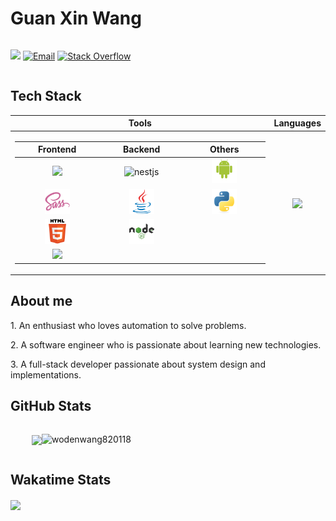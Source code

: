 <h1 align="left">Guan Xin Wang</h1>

<div align="left" style="display: flex; justify-content: baseline; gap: 1rem; align-items: center;">
  <p>
    <a href="https://www.linkedin.com/in/guan-xin-wang/" alt="https://www.linkedin.com/in/guan-xin-wang/"><img src="https://img.shields.io/badge/Linkedin-0077b5?style=flat&logo=linkedin" /></a>
    <a href="mailto:guanxinwang0118@gmail.com"><img src="https://img.shields.io/badge/Email-f48024?style=flat&logo=gmail&logoColor=white" alt="Email" /></a>
    <a href="https://stackoverflow.com/users/13126518/woden"><img src="https://img.shields.io/badge/Stack Overflow-f48024?style=flat&logo=stackoverflow&logoColor=white" alt="Stack Overflow" /></a>
  </p>
</div>

<h2 align="left">Tech Stack</h2>
<div align="left">
  <table style="border:0px solid white; width:100%; table-layout: fixed;">
    <thead>
      <th>Tools</th>
      <th>Languages</th>
    </thead>
    <tbody>
      <tr style="border: 0px;">
        <td style="border: 0px;">
          <table>
            <thead>
              <tr>
                <th width="150">Frontend</th>
                <th width="150">Backend</th>
                <th width="150">Others</th>
              </tr>
            </thead>
            <tbody>
              <tr>
                <td align="center"><img src="https://cdn.jsdelivr.net/gh/devicons/devicon@latest/icons/angular/angular-original.svg" width="40" /></td>
                <td align="center"><img src="https://cdn.jsdelivr.net/gh/devicons/devicon@latest/icons/nestjs/nestjs-original.svg" alt="nestjs" width="40" height="40"/></td>
                <td align="center"><img src="https://raw.githubusercontent.com/devicons/devicon/master/icons/android/android-original-wordmark.svg" alt="android" width="40" height="40"/></td>
              </tr>
              <tr>
                <td align="center"><img src="https://raw.githubusercontent.com/devicons/devicon/master/icons/sass/sass-original.svg" alt="sass" width="40" height="40"/></td>
                <td align="center"><img src="https://raw.githubusercontent.com/devicons/devicon/master/icons/java/java-original.svg" alt="java" width="40" height="40"/></td>
                <td align="center"><img src="https://raw.githubusercontent.com/devicons/devicon/master/icons/python/python-original.svg" alt="python" width="40" height="40"/></td>
              </tr>
              <tr>
                <td align="center"><img src="https://raw.githubusercontent.com/devicons/devicon/master/icons/html5/html5-original-wordmark.svg" alt="html5" width="40" height="40"/></td>
                <td align="center"><img src="https://raw.githubusercontent.com/devicons/devicon/master/icons/nodejs/nodejs-original-wordmark.svg" alt="nodejs" width="40" height="40"/></td>
                <td align="center"></td>
              </tr>
              <tr>
                <td align="center"><img src="https://cdn.jsdelivr.net/gh/devicons/devicon@latest/icons/typescript/typescript-original.svg" width="40" /></td>
                <td></td>
                <td></td>
              </tr>
            </tbody>
          </table>
        </td>
        <td style="border: 0px;">
          <p align="center">
            <img align="center" src="https://github-readme-stats.vercel.app/api/top-langs?username=wodenwang820118&show_icons=true&locale=en&layout=compact" width="800" />
          </p>
        </td>
      </tr>
    </tbody>
  </table>
</div>

<h2 align="left">About me</h2>
<div align="left">
  <p>1. An enthusiast who loves automation to solve problems.</p>
  <p>2. A software engineer who is passionate about learning new technologies.</p>
  <p>3. A full-stack developer passionate about system design and implementations.</p>
</div>

<h2 align="left">GitHub Stats</h2>
<div style="display: flex; gap: 1rem; justify-content: space-around; align-items: center;">
  <p align="left"><img align="center" src="https://github-readme-stats.vercel.app/api?username=wodenwang820118&show_icons=true&locale=en" width="400" />
    <img align="right" src="https://github-readme-streak-stats.herokuapp.com/?user=wodenwang820118&" alt="wodenwang820118" width="420" />
  </p>
</div>
<h2 align="left">Wakatime Stats</h2>
<p><img align="center" src="https://github-readme-stats.vercel.app/api/wakatime?username=wodenwang820118"></p>
